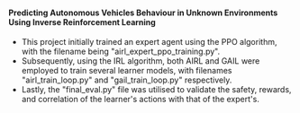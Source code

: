 #### Predicting Autonomous Vehicles Behaviour in Unknown Environments Using Inverse Reinforcement Learning
- This project initially trained an expert agent using the PPO algorithm, with the filename being "airl_expert_ppo_training.py". 
- Subsequently, using the IRL algorithm, both AIRL and GAIL were employed to train several learner models, with filenames "airl_train_loop.py" and "gail_train_loop.py" respectively. 
- Lastly, the "final_eval.py" file was utilised to validate the safety, rewards, and correlation of the learner's actions with that of the expert's.
